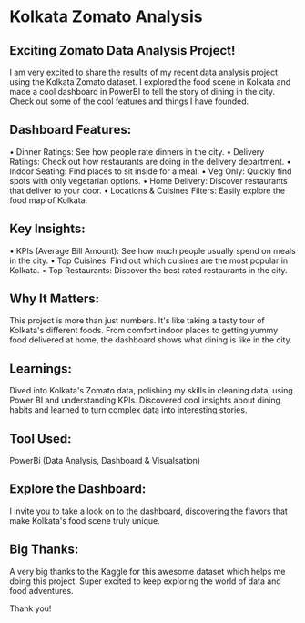 # Kolkata Zomato Analysis

## Exciting Zomato Data Analysis Project!
I am very excited to share the results of my recent data analysis project using the Kolkata Zomato dataset. I explored the food scene in Kolkata and made a cool dashboard in PowerBI to tell the story of dining in the city. Check out some of the cool features and things I have founded. 

## Dashboard Features:
•	Dinner Ratings: See how people rate dinners in the city.
•	Delivery Ratings: Check out how restaurants are doing in the delivery department.
•	Indoor Seating: Find places to sit inside for a meal.
•	Veg Only: Quickly find spots with only vegetarian options.
•	Home Delivery: Discover restaurants that deliver to your door.
•	Locations & Cuisines Filters: Easily explore the food map of Kolkata. 

## Key Insights:
•	KPIs (Average Bill Amount): See how much people usually spend on meals in the city.
•	Top Cuisines: Find out which cuisines are the most popular in Kolkata.
•	Top Restaurants: Discover the best rated restaurants in the city. 

## Why It Matters: 
This project is more than just numbers. It's like taking a tasty tour of Kolkata's different foods. From comfort indoor places to getting yummy food delivered at home, the dashboard shows what dining is like in the city.

## Learnings: 
Dived into Kolkata's Zomato data, polishing my skills in cleaning data, using Power BI and understanding KPIs. Discovered cool insights about dining habits and learned to turn complex data into interesting stories.

## Tool Used:
PowerBi (Data Analysis, Dashboard & Visualsation)

## Explore the Dashboard: 
I invite you to take a look on to the dashboard, discovering the flavors that make Kolkata's food scene truly unique. 

## Big Thanks: 
A very big thanks to the Kaggle for this awesome dataset which helps me doing this project. Super excited to keep exploring the world of data and food adventures.

Thank you!

